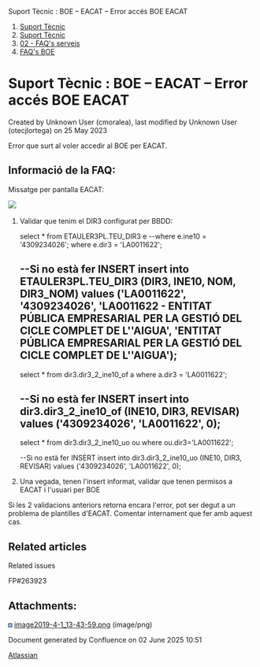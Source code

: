 Suport Tècnic : BOE – EACAT – Error accés BOE EACAT  

1.  [Suport Tècnic](index.html)
2.  [Suport Tècnic](13893782.html)
3.  [02 - FAQ's serveis](26313393.html)
4.  [FAQ's BOE](28705545.html)

Suport Tècnic : BOE – EACAT – Error accés BOE EACAT
===================================================

Created by Unknown User (cmoralea), last modified by Unknown User (otecjlortega) on 25 May 2023

Error que surt al voler accedir al BOE per EACAT.

Informació de la FAQ:
---------------------

Missatge per pantalla EACAT:

![](attachments/26313470/26314506.png)

1.  Validar que tenim el DIR3 configurat per BBDD:
    
    select \* from ETAULER3PL.TEU\_DIR3 e
    --where e.ine10 = '4309234026';
    where e.dir3 = 'LA0011622';
    
    
    --Si no està fer INSERT
    insert into ETAULER3PL.TEU\_DIR3 (DIR3, INE10, NOM, DIR3\_NOM)
    values ('LA0011622', '4309234026', 'LA0011622 - ENTITAT PÚBLICA EMPRESARIAL PER LA GESTIÓ DEL CICLE COMPLET DE L''AIGUA', 'ENTITAT PÚBLICA EMPRESARIAL PER LA GESTIÓ DEL CICLE COMPLET DE L''AIGUA');
    -------------------------------------------------
    select \* from dir3.dir3\_2\_ine10\_of a
    where a.dir3 = 'LA0011622';
    
    --Si no està fer INSERT
    insert into dir3.dir3\_2\_ine10\_of (INE10, DIR3, REVISAR)
    values ('4309234026', 'LA0011622', 0);
    ---------------------------------------------------
    select \* from dir3.dir3\_2\_ine10\_uo ou
    where ou.dir3='LA0011622';
    
    
    --Si no està fer INSERT
    insert into dir3.dir3\_2\_ine10\_uo (INE10, DIR3, REVISAR)
    values ('4309234026', 'LA0011622', 0);
    
2.  Una vegada, tenen l'insert informat, validar que tenen permisos a EACAT i l'usuari per BOE

  

Si les 2 validacions anteriors retorna encara l'error, pot ser degut a un problema de plantilles d'EACAT. Comentar internament que fer amb aquest cas.

Related articles
----------------

  

Related issues

FP#263923 

Attachments:
------------

![](images/icons/bullet_blue.gif) [image2019-4-1\_13-43-59.png](attachments/26313470/26314506.png) (image/png)  

Document generated by Confluence on 02 June 2025 10:51

[Atlassian](http://www.atlassian.com/)